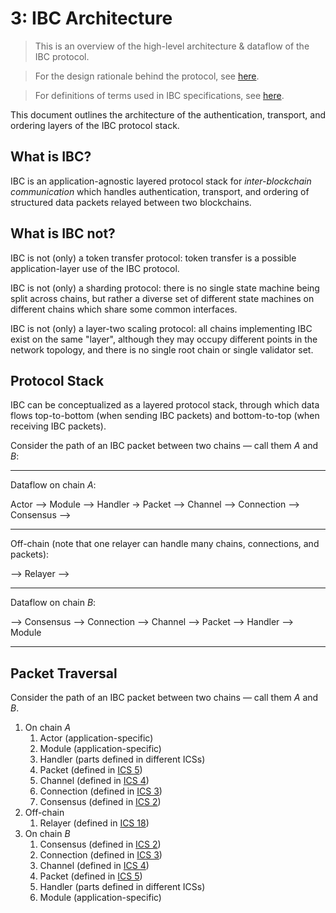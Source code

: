 # 3: IBC Architecture

> This is an overview of the high-level architecture & dataflow of the IBC protocol.

> For the design rationale behind the protocol, see [here](./1_IBC_DESIGN_RATIONALE.md).

> For definitions of terms used in IBC specifications, see [here](./2_IBC_TERMINOLOGY.md).

This document outlines the architecture of the authentication, transport, and ordering layers of the IBC protocol stack.

## What is IBC?

IBC is an application-agnostic layered protocol stack for *inter-blockchain communication* which handles authentication, transport, and ordering of structured data packets relayed between two blockchains.

## What is IBC not?

IBC is not (only) a token transfer protocol: token transfer is a possible application-layer use of the IBC protocol.

IBC is not (only) a sharding protocol: there is no single state machine being split across chains, but rather a diverse set of different state machines on different chains which share some common interfaces.

IBC is not (only) a layer-two scaling protocol: all chains implementing IBC exist on the same "layer", although they may occupy different points in the network topology, and there is no single root chain or single validator set.

## Protocol Stack

IBC can be conceptualized as a layered protocol stack, through which data flows top-to-bottom (when sending IBC packets) and bottom-to-top (when receiving IBC packets).

Consider the path of an IBC packet between two chains — call them *A* and *B*:

---

Dataflow on chain *A*:

Actor --> Module --> Handler -> Packet --> Channel --> Connection --> Consensus -->

---

Off-chain (note that one relayer can handle many chains, connections, and packets):

--> Relayer -->

---

Dataflow on chain *B*:

--> Consensus --> Connection --> Channel --> Packet --> Handler --> Module

---

## Packet Traversal

Consider the path of an IBC packet between two chains — call them *A* and *B*.

1. On chain *A*
    1. Actor (application-specific)
    1. Module (application-specific)
    1. Handler (parts defined in different ICSs)
    1. Packet (defined in [ICS 5](../spec/ics-5-packet-semantics))
    1. Channel (defined in [ICS 4](../spec/ics-4-channel-semantics))
    1. Connection (defined in [ICS 3](../spec/ics-3-connection-semantics))
    1. Consensus (defined in [ICS 2](../spec/ics-2-consensus-requirements))
2. Off-chain
    1. Relayer (defined in [ICS 18](../spec/ics-18-offchain-relayer))
3. On chain *B*
    1. Consensus (defined in [ICS 2](../spec/ics-2-consensus-requirements))
    1. Connection (defined in [ICS 3](../spec/ics-3-connection-semantics))
    1. Channel (defined in [ICS 4](../spec/ics-4-channel-semantics))
    1. Packet (defined in [ICS 5](../spec/ics-5-packet-semantics))
    1. Handler (parts defined in different ICSs)
    1. Module (application-specific)
